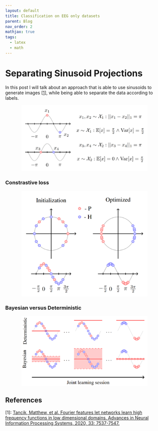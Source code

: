 ```yaml
---
layout: default
title: Classification on EEG only datasets
parent: Blog
nav_order: 2
mathjax: true
tags: 
  - latex
  - math
---
```




# Separating Sinusoid Projections

In this post I will talk about an approach that is able to use sinusoids to generate images [[1](#references)], while being able to separate the data according to labels.



<p align="center">
	<img src="./figures/cosine_image.png" width="400"/>
</p>


### Constrastive loss


<p align="center">
	<img src="./figures/contrastive_optimization.png" width="400"/>
</p>


### Bayesian versus Deterministic


<p align="center">
	<img src="./figures/bayesian_vs_deterministic.png" width="400"/>
</p>





## References

\[1\]: [Tancik, Matthew, et al. Fourier features let networks learn high frequency functions in low dimensional domains. Advances in Neural Information Processing Systems, 2020, 33: 7537-7547.](https://arxiv.org/abs/2006.10739)